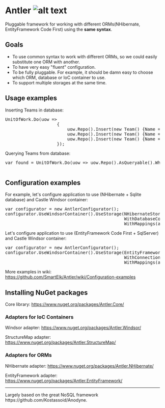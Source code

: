 Antler ![alt text](http://www.gravatar.com/avatar/99c436bbd301be46a6e6daabc0dc1aa4.png "SmartElk/Antler")
======

Pluggable framework for working with different ORMs(NHibernate, EntityFramework Code First) using the <b>same syntax</b>.

Goals
--------------
+ To use common syntax to work with different ORMs, so we could easily substitute one ORM with another.
+ To have very easy "fluent" configuration.
+ To be fully pluggable. For example, it should be damn easy to choose which ORM, database or IoC container to use.
+ To support multiple storages at the same time.


Usage examples
--------------

Inserting Teams in database:
<pre>
UnitOfWork.Do(uow =>
                    {
                        uow.Repo<Team>().Insert(new Team() {Name = "Penguins", Description = "Hockey"});
                        uow.Repo<Team>().Insert(new Team() {Name = "Capitals", Description = "Hockey"});
                        uow.Repo<Team>().Insert(new Team() {Name = "Nets", Description = "Basketball"});
                    });
</pre>

Querying Teams from database:
<pre>
var found = UnitOfWork.Do(uow => uow.Repo<Team>().AsQueryable().Where(t => t.Description == "Hockey").
                                                                OrderBy(t => t.Name).ToArray()); 
</pre>

Configuration examples
-----------------------
For example, let's configure application to use (NHibernate + Sqlite database) and Castle Windsor container:
<pre>
var configurator = new AntlerConfigurator();
configurator.UseWindsorContainer().UseStorage(NHibernateStorage.Use.
                                              WithDatabaseConfiguration(SQLiteConfiguration.Standard.InMemory()).
                                              WithMappings(assemblyWithMappings));
</pre>

Let's configure application to use (EntityFramework Code First + SqlServer) and Castle Windsor container:
<pre>
var configurator = new AntlerConfigurator();
configurator.UseWindsorContainer().UseStorage(EntityFrameworkStorage.Use.
                                              WithConnectionString(connectionString).
                                              WithMappings(assemblyWithMappings));
</pre>
More examples in wiki:
https://github.com/SmartElk/Antler/wiki/Configuration-examples

Installing NuGet packages
-------------------------

Core library: https://www.nuget.org/packages/Antler.Core/

### Adapters for IoC Containers

Windsor adapter: https://www.nuget.org/packages/Antler.Windsor/

StructureMap adapter: https://www.nuget.org/packages/Antler.StructureMap/

### Adapters for ORMs 

NHibernate adapter: https://www.nuget.org/packages/Antler.NHibernate/

EntityFramework adapter: https://www.nuget.org/packages/Antler.EntityFramework/


<hr>
Largely based on the great NoSQL framework https://github.com/Kostassoid/Anodyne.

